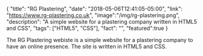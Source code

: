 {
  "title": "RG Plastering",
  "date": "2018-05-06T12:41:05-05:00",
  "link": "https://www.rg-plastering.co.uk",
  "image":"/img/rg-plastering.png",
  "description": "A simple website for a plastering company written in HTML5 and CSS",
  "tags": ["HTML5", "CSS"],
  "fact": "",
  "featured":true
}

The RG Plastering webiste is a simple website for a plastering company to have an online presence. The site is written in HTML5 and CSS.